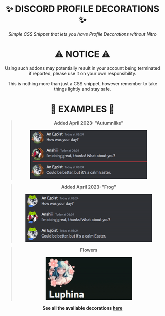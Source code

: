 <div align="center">

# ✨ DISCORD PROFILE DECORATIONS ✨



*Simple CSS Snippet that lets you have Profile Decorations without Nitro*



#  ⚠ NOTICE ⚠

Using such addons may potentially result in your account being terminated if reported, please use it on your own responsibility.

This is nothing more than just a CSS snippet, however remember to take things lightly and stay safe.


# 🔔 EXAMPLES 🔔

> **Added April 2023: "Autumnlike"**
> 
>  <img src="Source%20Images/example1.gif">

> **Added April 2023: "Frog"**
> 
>  <img src="Source%20Images/example2.gif">
  
> **Flowers**
>
> <img src="Source%20Images/example3.gif">

**See all the available decorations [here](https://github.com/LowOnGravity/DiscordProfileDecorations/tree/main/Source%20Images)**



</div>
